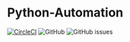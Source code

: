 # Python-Automation
[![CircleCI](https://circleci.com/gh/benweese/Python-Automation/tree/master.svg?style=shield)](https://circleci.com/gh/benweese/Python-Automation/tree/master) ![GitHub](https://img.shields.io/github/license/benweese/Python-Automation.svg)  ![GitHub issues](https://img.shields.io/github/issues-raw/benweese/Python-Automation.svg)
